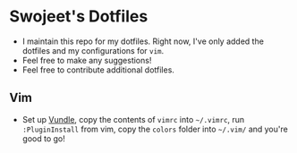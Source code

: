 # Swojeet's Dotfiles

* I maintain this repo for my dotfiles. Right now, I've only added the dotfiles and my configurations for `vim`.
* Feel free to make any suggestions!
* Feel free to contribute additional dotfiles. 


## Vim
* Set up [Vundle](https://github.com/VundleVim/Vundle.vim), copy the contents of `vimrc` into `~/.vimrc`, run `:PluginInstall` from vim, copy the `colors` folder into `~/.vim/` and you're good to go!